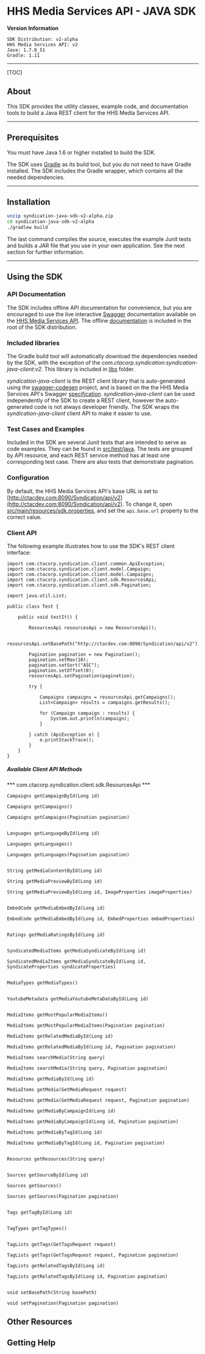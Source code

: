 # HHS Media Services API - JAVA SDK

**Version Information**

```
SDK Distribution: v2-alpha
HHS Media Services API: v2
Java: 1.7.0_51
Gradle: 1.11
```
---

[TOC]

## About

This SDK provides the utility classes, example code, and documentation tools to build a Java REST client for the HHS Media Services API.

---
## Prerequisites

You must have Java 1.6 or higher installed to build the SDK.

The SDK uses [Gradle](http://www.gradle.org) as its build tool, but you do not need to have Gradle installed. The SDK includes the Gradle wrapper, which contains all the needed dependencies.

---
## Installation

```sh
unzip syndication-java-sdk-v2-alpha.zip
cd syndication-java-sdk-v2-alpha
./gradlew build
```

The last command compiles the source, executes the example Junit tests and builds a JAR file that you use in your own application. See the next section for further information.

---
## Using the SDK

### API Documentation

The SDK includes offline API documentation for convenience, but you are encouraged to use the live interactive [Swagger](https://helloreverb.com/developers/swagger) documentation available on the [HHS Media Services API](http://ctacdev.com:8090/Syndication). The offline [documentation](API_DOCS.md) is included in the root of the SDK distribution.

### Included libraries

The Gradle build tool will automatically download the dependencies needed by the SDK, with the exception of the *com.ctacorp.syndication:syndication-java-client:v2*. This library is included in [libs](libs) folder.

*syndication-java-client* is the REST client library that is auto-generated using the [swagger-codegen](https://github.com/wordnik/swagger-codegen) project, and is based on the the HHS Media Services API's Swagger [specification](http://ctacdev.com:8090/Syndication/swagger/api). *syndication-java-client* can be used independently of the SDK to create a REST client, however the auto-generated code is not always developer friendly. The SDK wraps the *syndication-java-client* client API to make it easier to use.

### Test Cases and Examples

Included in the SDK are several Junit tests that are intended to serve as code examples. They can be found in [src/test/java](src/test/java). The tests are grouped by API resource, and each REST service method has at least one corresponding test case. There are also tests that demonstrate pagination.

### Configuration

By default, the HHS Media Services API's base URL is set to [http://ctacdev.com:8090/Syndication/api/v2](http://ctacdev.com:8090/Syndication/api/v2). To change it, open [src/main/resources/sdk.properties](src/main/resources/sdk.properties), and set the `api.base.url` property to the correct value.

### Client API

The following example illustrates how to use the SDK's REST client interface:

	
	import com.ctacorp.syndication.client.common.ApiException;
	import com.ctacorp.syndication.client.model.Campaign;
	import com.ctacorp.syndication.client.model.Campaigns;
	import com.ctacorp.syndication.client.sdk.ResourcesApi;
	import com.ctacorp.syndication.client.sdk.Pagination;
	
	import java.util.List;
	
	public class Test {
	
	    public void testIt() {
	
	        ResourcesApi resourcesApi = new ResourcesApi();
	
	        resourcesApi.setBasePath("http://ctacdev.com:8090/Syndication/api/v2");
	
	        Pagination pagination = new Pagination();
	        pagination.setMax(10);
	        pagination.setSort("ASC");
	        pagination.setOffset(0);
	        resourcesApi.setPagination(pagination);
	
	        try {
	
	            Campaigns campaigns = resourcesApi.getCampaigns();
	            List<Campaign> results = campaigns.getResults();
	
	            for (Campaign campaign : results) {
	                System.out.println(campaign);
	            }
	
	        } catch (ApiException e) {
	            e.printStackTrace();
	        }
	    }
	}
 
##### Available Client API Methods
 
 
*** com.ctacorp.syndication.client.sdk.ResourcesApi ***

	Campaigns getCampaignById(Long id)
	 
	Campaigns getCampaigns()
	 
	Campaigns getCampaigns(Pagination pagination)
	
	 
	Languages getLanguageById(Long id)
	 
	Languages getLanguages()
	 
	Languages getLanguages(Pagination pagination)
	
	 		
	String getMediaContentById(Long id)
	
	String getMediaPreviewById(Long id)
	 
	String getMediaPreviewById(Long id, ImageProperties imageProperties)
	
	 
	EmbedCode getMediaEmbedById(Long id)
	 
	EmbedCode getMediaEmbedById(Long id, EmbedProperties embedProperties)
	
	 
	Ratings getMediaRatingsById(Long id)
	
	 
	SyndicatedMediaItems getMediaSyndicateById(Long id)
	 
	SyndicatedMediaItems getMediaSyndicateById(Long id, SyndicateProperties syndicateProperties)
	 
	
	MediaTypes getMediaTypes()
	
	
	YoutubeMetadata getMediaYoutubeMetaDataById(Long id)
	
	 
	MediaItems getMostPopularMediaItems()
	 
	MediaItems getMostPopularMediaItems(Pagination pagination)
	 
	MediaItems getRelatedMediaById(Long id)
	 
	MediaItems getRelatedMediaById(Long id, Pagination pagination)
	
	MediaItems searchMedia(String query)
	 
	MediaItems searchMedia(String query, Pagination pagination)
	
	MediaItems getMediaById(Long id)
	
	MediaItems getMedia(GetMediaRequest request)
	 
	MediaItems getMedia(GetMediaRequest request, Pagination pagination)
	 
	MediaItems getMediaByCampaignId(Long id)
	 
	MediaItems getMediaByCampaignId(Long id, Pagination pagination)
	 
	MediaItems getMediaByTagId(Long id)
	 
	MediaItems getMediaByTagId(Long id, Pagination pagination)
			 
	 
	Resources getResources(String query)
	
	 
	Sources getSourceById(Long id)
	 
	Sources getSources()
	 
	Sources getSources(Pagination pagination)
	
	 
	Tags getTagById(Long id)
	
	
	TagTypes getTagTypes()
	
	 
	TagLists getTags(GetTagsRequest request)
	 
	TagLists getTags(GetTagsRequest request, Pagination pagination)
	
	TagLists getRelatedTagsById(Long id)
	 
	TagLists getRelatedTagsById(Long id, Pagination pagination)
		 		 		
	 
	void setBasePath(String basePath)
	 
	void setPagination(Pagination pagination)
	

## Other Resources

## Getting Help